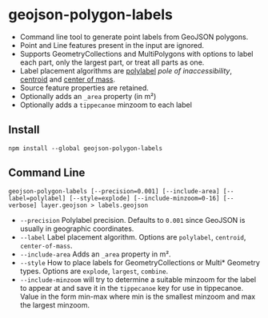# geojson-polygon-labels

* Command line tool to generate point labels from GeoJSON polygons.
* Point and Line features present in the input are ignored.
* Supports GeometryCollections and MultiPolygons with options to label each part, only the largest part, or treat all parts as one.
* Label placement algorithms are [polylabel](https://github.com/mapbox/polylabel) *pole of inaccessibility*, [centroid](http://turfjs.org/docs/#centroid) and [center of mass](http://turfjs.org/docs/#centerofmass).
* Source feature properties are retained.
* Optionally adds an `_area` property (in m²)
* Optionally adds a `tippecanoe` minzoom to each label

## Install

    npm install --global geojson-polygon-labels

## Command Line

    geojson-polygon-labels [--precision=0.001] [--include-area] [--label=polylabel] [--style=explode] [--include-minzoom=0-16] [--verbose] layer.geojson > labels.geojson

 - `--precision` Polylabel precision. Defaults to `0.001` since GeoJSON is usually in geographic coordinates.
 - `--label` Label placement algorithm. Options are `polylabel`, `centroid`, `center-of-mass`.
 - `--include-area` Adds an `_area` property in m².
 - `--style` How to place labels for GeometryCollections or Multi\* Geometry types. Options are `explode`, `largest`, `combine`.
 - `--include-minzoom` will try to determine a suitable minzoom for the label to appear at and save it in the `tippecanoe` key for use in tippecanoe. Value in the form min-max where min is the smallest minzoom and max the largest minzoom.
